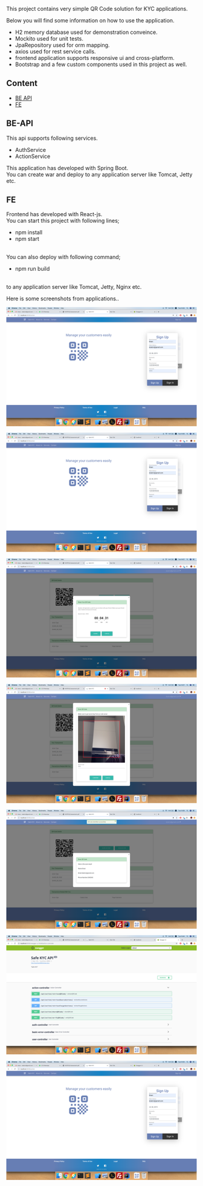 This project contains very simple QR Code solution for KYC applications.


Below you will find some information on how to use the application.<br>


- H2 memory database used for demonstration conveince.<br>
- Mockito used for unit tests. <br>
- JpaRepository used for orm mapping.<br>
- axios used for rest service calls.
- frontend application supports responsive ui and cross-platform.
- Bootstrap and a few custom components used in this project as well.
## Content

- [BE API](#be-api)
- [FE](#fe)


## BE-API

This api supports following services.
- AuthService
- ActionService

This application has developed with Spring Boot. <br>
You can create war and deploy to any application server like Tomcat, Jetty etc.



## FE

Frontend has developed with React-js.<br>
You can start this project with following lines;
 - npm install
 - npm start


<br>
You can also deploy with following command;

 - npm run build
<br>
to any application server like Tomcat, Jetty, Nginx etc.<br>

Here is some screenshots from applications..

![alt text](https://github.com/sbalcin/safekyc/blob/master/screenshot/Screen%20Shot%202019-06-25%20at%2014.34.53.png)
<br>

![alt text](https://github.com/sbalcin/safekyc/blob/master/screenshot/Screen%20Shot%202019-06-25%20at%2014.36.18.png)
<br>

![alt text](https://github.com/sbalcin/safekyc/blob/master/screenshot/Screen%20Shot%202019-06-25%20at%2014.37.11.png)
<br>

![alt text](https://github.com/sbalcin/safekyc/blob/master/screenshot/Screen%20Shot%202019-06-25%20at%2014.37.51.png)
<br>

![alt text](https://github.com/sbalcin/safekyc/blob/master/screenshot/Screen%20Shot%202019-06-25%20at%2014.38.24.png)
<br>

![alt text](https://github.com/sbalcin/safekyc/blob/master/screenshot/Screen%20Shot%202019-06-25%20at%2014.44.46.png)
<br>

![alt text](https://github.com/sbalcin/safekyc/blob/master/screenshot/Screen%20Shot%202019-06-25%20at%2014.34.53.png)
